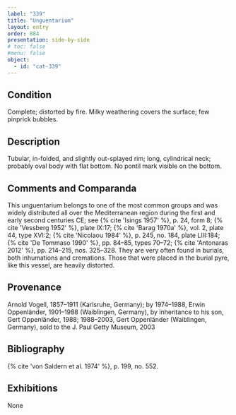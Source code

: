 ```yaml
---
label: "339"
title: "Unguentarium"
layout: entry
order: 884
presentation: side-by-side
# toc: false
#menu: false 
object:
  - id: "cat-339"
---
```


## Condition

Complete; distorted by fire. Milky weathering covers the surface; few pinprick bubbles.

## Description

Tubular, in-folded, and slightly out-splayed rim; long, cylindrical neck; probably oval body with flat bottom. No pontil mark visible on the bottom.

## Comments and Comparanda

This unguentarium belongs to one of the most common groups and was widely distributed all over the Mediterranean region during the first and early second centuries CE; see {% cite 'Isings 1957' %}, p. 24, form 8; {% cite 'Vessberg 1952' %}, plate IX:17; {% cite 'Barag 1970a' %}, vol. 2, plate 44, type XVI:2; {% cite 'Nicolaou 1984' %}, p. 245, no. 184, plate LIII:184; {% cite 'De Tommaso 1990' %}, pp. 84–85, types 70–72; {% cite 'Antonaras 2012' %}, pp. 214–215, nos. 325–328. They are very often found in burials, both inhumations and cremations. Those that were placed in the burial pyre, like this vessel, are heavily distorted.

## Provenance

Arnold Vogell, 1857–1911 (Karlsruhe, Germany); by 1974–1988, Erwin Oppenländer, 1901–1988 (Waiblingen, Germany), by inheritance to his son, Gert Oppenländer, 1988; 1988–2003, Gert Oppenländer (Waiblingen, Germany), sold to the J. Paul Getty Museum, 2003

## Bibliography

{% cite 'von Saldern et al. 1974' %}, p. 199, no. 552.

## Exhibitions

None